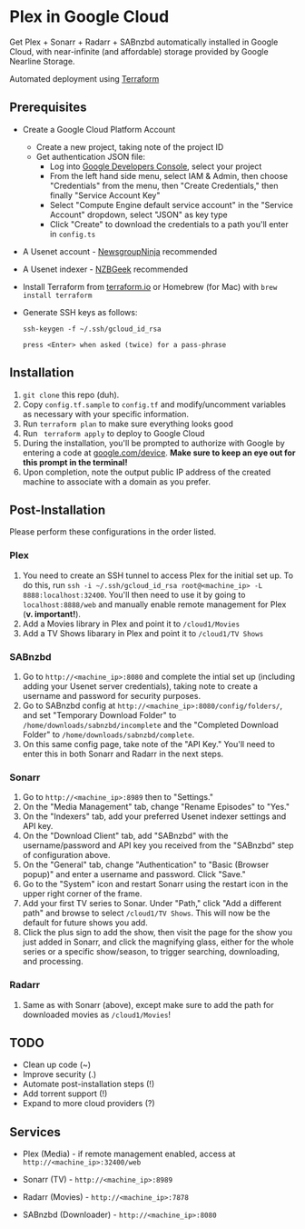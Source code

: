 # Plex in Google Cloud

Get Plex + Sonarr + Radarr + SABnzbd automatically installed in Google Cloud, with near-infinite (and affordable) storage provided by Google Nearline Storage. 

Automated deployment using [Terraform](https://www.terraform.io)

## Prerequisites

- Create a Google Cloud Platform Account
  - Create a new project, taking note of the project ID
  - Get authentication JSON file:
    - Log into [Google Developers Console](https://console.developers.google.com/), select your project
    - From the left hand side menu, select IAM & Admin, then choose "Credentials" from the menu, then "Create Credentials," then finally "Service Account Key"
    - Select "Compute Engine default service account" in the "Service Account" dropdown, select "JSON" as key type
    - Click "Create" to download the credentials to a path you'll enter in `config.ts`

- A Usenet account - [NewsgroupNinja](https://www.newsgroup.ninja/) recommended

- A Usenet indexer - [NZBGeek](https://nzbgeek.info) recommended

- Install Terraform from [terraform.io](https://www.terraform.io/downloads.html) or Homebrew (for Mac) with `brew install terraform`

- Generate SSH keys as follows:

  ```
  ssh-keygen -f ~/.ssh/gcloud_id_rsa

  press <Enter> when asked (twice) for a pass-phrase
  ```

## Installation

1. `git clone` this repo (duh).
2. Copy `config.tf.sample` to `config.tf` and modify/uncomment variables as necessary with your specific information.
3. Run `terraform plan` to make sure everything looks good
4. Run ` terraform apply` to deploy to Google Cloud
5. During the installation, you'll be prompted to authorize with Google by entering a code at [google.com/device](https://www.google.com/device). **Make sure to keep an eye out for this prompt in the terminal!**
6. Upon completion, note the output public IP address of the created machine to associate with a domain as you prefer.

## Post-Installation 

Please perform these configurations in the order listed.

### Plex

1. You need to create an SSH tunnel to access Plex for the initial set up. To do this, run `ssh -i ~/.ssh/gcloud_id_rsa root@<machine_ip> -L 8888:localhost:32400`. You'll then need to use it by going to `localhost:8888/web` and manually enable remote management for Plex (**v. important!**).
2. Add a Movies library in Plex and point it to `/cloud1/Movies`
3. Add a TV Shows libarary in Plex and point it to `/cloud1/TV Shows`

### SABnzbd

1. Go to `http://<machine_ip>:8080` and complete the intial set up (including adding your Usenet server credentials), taking note to create a username and password for security purposes.
2. Go to SABnzbd config at `http://<machine_ip>:8080/config/folders/`, and set "Temporary Download Folder" to `/home/downloads/sabnzbd/incomplete` and the "Completed Download Folder" to `/home/downloads/sabnzbd/complete`.
3. On this same config page, take note of the "API Key." You'll need to enter this in both Sonarr and Radarr in the next steps.

### Sonarr

1. Go to `http://<machine_ip>:8989` then to "Settings."
2. On the "Media Management" tab, change "Rename Episodes" to "Yes."
3. On the "Indexers" tab, add your preferred Usenet indexer settings and API key.
4. On the "Download Client" tab, add "SABnzbd" with the username/password and API key you received from the "SABnzbd" step of configuration above.
5. On the "General" tab, change "Authentication" to "Basic (Browser popup)" and enter a username and password. Click "Save."
6. Go to the "System" icon and restart Sonarr using the restart icon in the upper right corner of the frame.
7. Add your first TV series to Sonar. Under "Path," click "Add a different path" and browse to select `/cloud1/TV Shows`. This will now be the default for future shows you add.
8. Click the plus sign to add the show, then visit the page for the show you just added in Sonarr, and click the magnifying glass, either for the whole series or a specific show/season, to trigger searching, downloading, and processing. 

### Radarr

1. Same as with Sonarr (above), except make sure to add the path for downloaded movies as `/cloud1/Movies`!



## TODO

- Clean up code (~)
- Improve security (.)
- Automate post-installation steps (!)
- Add torrent support (!)
- Expand to more cloud providers (?)

## Services

- Plex (Media) - if remote management enabled, access at `http://<machine_ip>:32400/web`

- Sonarr (TV) - `http://<machine_ip>:8989`

- Radarr (Movies) - `http://<machine_ip>:7878`

- SABnzbd (Downloader) - `http://<machine_ip>:8080`

  ​
